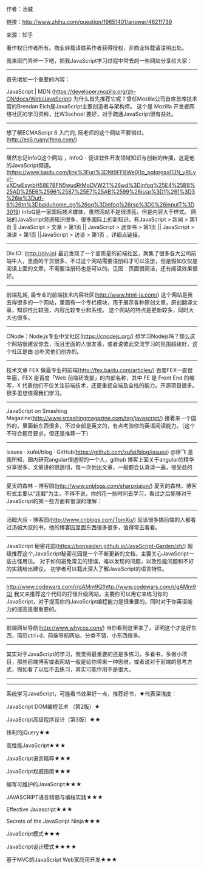 作者：汤威

链接：http://www.zhihu.com/question/19651401/answer/46211739

来源：知乎

著作权归作者所有。商业转载请联系作者获得授权，非商业转载请注明出处。

我来班门弄斧一下吧，把我JavaScript学习过程中常去的一些网站分享给大家：

______________________________________________________________________________________
首先增加一个重要的内容：

JavaScript | MDN (https://developer.mozilla.org/zh-CN/docs/Web/JavaScript)
为什么首先推荐它呢？曾任Mozilla公司首席首席技术官的Brendan Eich是JavaScript主要创造者与架构师。
这个是 Mozilla 开发者网络社区的学习资料，比W3school 要好，对于疏通JavaScript很有益处。
_______________________________________________________________________________________

想了解ECMAScript 6 入门的, 阮老师的这个网站不要错过。(http://es6.ruanyifeng.com/)
_______________________________________________________________________________________

居然忘记InfoQ这个网站 ，InfoQ - 促进软件开发领域知识与创新的传播，这是他的JavaScript频道。(https://www.baidu.com/link%3Furl%3DNt9FFBWe0j1o_pqIqrgaxI13N_yRILyvI-vXDwExyrbH58E7BFN5wudRtMoDVW2T%26wd%3Dinfoq%25E4%25B8%25AD%25E6%2596%2587%25E7%25AB%2599%26issp%3D1%26f%3D3%26ie%3Dutf-8%26tn%3Dbaiduhome_pg%26oq%3Dinfoq%26rsp%3D0%26inputT%3D3019)
InfoQ是一家国际技术媒体，虽然网站不是很漂亮，但是内容大于样式。
网站的JavaScript频道知识很多，很多国际上的新知识。有JavaScript > 新闻 > 第1页 || JavaScript > 文章 > 第1页 || JavaScript > 迷你书 > 第1页 || JavaScript > 演讲 > 第1页 ||JavaScript > 访谈 > 第1页 ，详细点链接。

_______________________________________________________________________________________
Div.IO: (http://div.io)
最近发现了一个高质量的前端社区，聚集了很多各大公司前端牛人，里面的干货很多，不过这个网站需要注册码才可以注册，但是假如仅仅是阅读上面的文章，不需要注册码也是可以的。见图：页面很简洁，还有阅读效果很好。
_______________________________________________________________________________________

前端乱炖, 最专业的前端技术内容社区(http://www.html-js.com/)
这个网站是我去得很多的一个网站，里面有一个专栏模块，用于展示各种原创文章，原创翻译文章，知识性比较强，内容比较专业和系统。
这个网站的特点是更新较多，同时大大也很多。
_______________________________________________________________________________________

CNode：Node.js专业中文社区(https://cnodejs.org/)
想学习Nodejs吗？那么这个网站很建议你去，而且里面的人很友善，或者说彼此交流学习的氛围超级好，这个社区是由 @朴灵他们创办的。
_______________________________________________________________________________________

技术文章 FEX 做最专业的前端(http://fex.baidu.com/articles/)
百度FEX一直很牛逼，FEX 是百度「Web 前端研发部」的内部名称，其中 FE 是 Front End 的缩写，X 代表他们不仅关注前端技术，还更重视全端及全栈的能力。开源项目很多。很多思想值得我们学习。
_______________________________________________________________________________________

JavaScript on Smashing Magazine(http://www.smashingmagazine.com/tag/javascript/)
接着来一个国外的，里面新东西很多，不过全部是英文的，有点考验你的英语阅读能力。（这个不符合题目要求，但还是推荐一下）
_______________________________________________________________________________________

Issues · xufei/blog · GitHub(https://github.com/xufei/blog/issues)
@徐飞 是我所知，国内研究angular很透彻的一个人，github 博客上面关于angular的精华分享很多，文章讲的很透彻，每一次他出文章，一般都会认真读一遍，很受益的
_______________________________________________________________________________________

夏天的森林 - 博客园(http://www.cnblogs.com/sharpxiajun/)
夏天的森林，博客形式主要以“连载”为主，不得不说，你的花一些时间去学习，看过之后能够对于JavaScript的某一些方面有很深的理解：
_______________________________________________________________________________________

汤姆大叔 - 博客园(http://www.cnblogs.com/TomXu/)
应该很多搞前端的人都看过汤姆大叔的书，他的博客园里面东西很多很多，值得常去看看。
_______________________________________________________________________________________

JavaScript 秘密花园(https://bonsaiden.github.io/JavaScript-Garden/zh/)
超级推荐这个,JavaScript秘密花园是一个不断更新的文档，主要关心JavaScript一些古怪用法。 对于如何避免常见的错误，难以发现的问题，以及性能问题和不好的实践给出建议， 初学者可以籍此深入了解JavaScript的语言特性。
_______________________________________________________________________________________

http://www.codewars.com/r/gAMm9Q(http://www.codewars.com/r/gAMm9Q)
我又来推荐这个代码的打怪升级网站，主要你可以用它来练习你的JavaScript，对于提高你的JavaScript编程能力是很重要的。同时对于你英语能力的提高是很重要的。
_______________________________________________________________________________________

前端网址导航(http://www.whycss.com/)
当你看到这里来了，证明这个才是好东西，简历ctrl+d，前端导航网站，分类不错，小东西很多。
_______________________________________________________________________________________

其实对于JavaScript的学习，我觉得最重要的还是多练习，多看书，多做小项目，那些前端博客或者网站一般是给你带来一种思维，或者说对于前端的思考方式，假如看了以后不去练习，其实可能作用不是很大。
_______________________________________________________________________________________

_______________________________________________________________________________________
系统学习JavaScript，可能看书效果好一点，推荐好书，★代表深浅度：

JavaScript DOM编程艺术 （第2版）★

JavaScript高级程序设计（第3版）★★

锋利的jQuery★★

高性能JavaScript★★★

JavaScript语言精粹★★★

JavaScript权威指南★★★

编写可维护的JavaScript★★★

JAVASCRIPT语言精髓与编程实践★★★

Effective Javascript★★★

Secrets of the JavaScript Ninja★★★

JavaScript模式★★★

JavaScript设计模式★★★★

基于MVC的JavaScript Web富应用开发★★★

